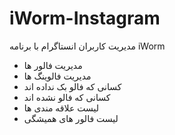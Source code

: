 # iWorm-Instagram

مدیریت کاربران انستاگرام با برنامه iWorm
<br/>
+ مدیریت فالور ها
+ مدیریت فالوینگ ها
+ کسانی که فالو بک نداده اند
+ کسانی که فالو نشده اند 
+ لیست علاقه مندی ها
+ لیست فالور های همیشگی
